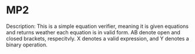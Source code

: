 # MP2

Description: This is a simple equation verifier, meaning it is given equations and returns weather each equation is in valid form.
AB denote open and closed brackets, respecitvly. 
X denotes a valid expression, and Y denotes a binary operation.
